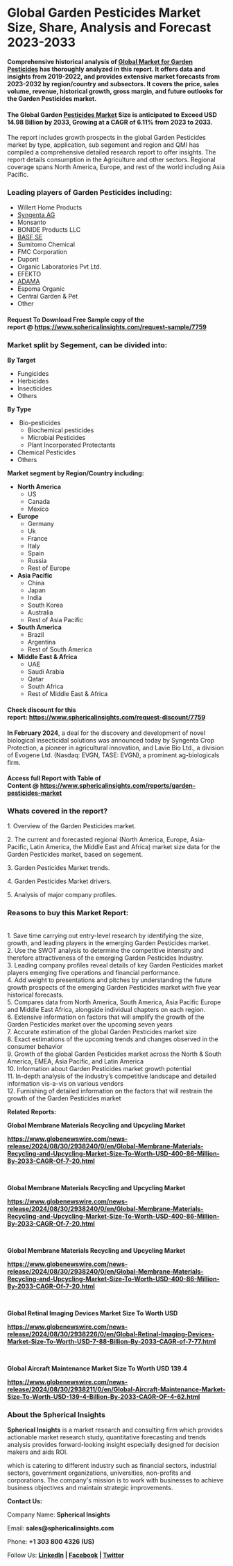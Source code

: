 <div class="content-title">
<h1>Global Garden Pesticides Market Size, Share, Analysis and Forecast 2023-2033</h1>
<div class="content-body__detail">
<section id="section_0" class="entry fr-view">
<p><strong>Comprehensive historical analysis of&nbsp;<a href="https://www.sphericalinsights.com/reports/garden-pesticides-market" target="_blank" rel="noopener">Global Market for Garden Pesticides</a>&nbsp;has thoroughly analyzed in this report. It offers data and insights from 2019-2022, and provides extensive market forecasts from 2023-2032 by region/country and subsectors. It covers the price, sales volume, revenue, historical growth, gross margin, and future outlooks for the Garden Pesticides market.</strong></p>
<h4><strong>The Global Garden&nbsp;<a href="https://www.sphericalinsights.com/reports/agricultural-trailer-market" target="_blank" rel="noopener">Pesticides Market</a>&nbsp;Size is anticipated to Exceed USD 14.98 Billion by 2033, Growing at a CAGR of 6.11% from 2023 to 2033.</strong></h4>
<p>The report includes growth prospects in the global Garden Pesticides market by type, application, sub segement and region and QMI has compiled a comprehensive detailed research report to offer insights. The report details consumption in the Agriculture and other sectors. Regional coverage spans North America, Europe, and rest of the world including Asia Pacific.</p>
<h3><strong>Leading players of Garden Pesticides including:</strong></h3>
<ul>
<li>Willert Home Products</li>
<li><a href="https://www.syngenta.com/en/company/media/syngenta-news/year/2024/syngenta-opens-rights-genome-editing-and-breeding" target="_blank" rel="noopener">Syngenta AG</a></li>
<li>Monsanto</li>
<li>BONIDE Products LLC</li>
<li><a href="https://www.basf.com/us/en/media/news-releases/2022/04/basf-celebrates-opening-of-new-center-for-sustainable-agricultur" target="_blank" rel="noopener">BASF SE</a></li>
<li>Sumitomo Chemical</li>
<li>FMC Corporation</li>
<li>Dupont</li>
<li>Organic Laboratories Pvt Ltd.</li>
<li>EFEKTO</li>
<li><a href="https://www.adama.com/en/media-releases/adamas-2023-esg-report" target="_blank" rel="noopener">ADAMA</a></li>
<li>Espoma Organic</li>
<li>Central Garden &amp; Pet</li>
<li>Other</li>
</ul>
<h4>Request To Download Free Sample copy of the report&nbsp;@&nbsp;<a href="https://www.sphericalinsights.com/request-sample/7759" target="_blank" rel="noopener">https://www.sphericalinsights.com/request-sample/7759</a></h4>
<h3><strong>Market split by Segement, can be divided into:</strong></h3>
<p><strong>By Target</strong></p>
<ul>
<li>Fungicides</li>
<li>Herbicides</li>
<li>Insecticides</li>
<li>Others</li>
</ul>
<p><strong>By</strong><strong>&nbsp;Type</strong></p>
<ul>
<li>&nbsp;Bio-pesticides
<ul>
<li>Biochemical pesticides</li>
<li>Microbial Pesticides</li>
<li>Plant Incorporated Protectants</li>
</ul>
</li>
<li>Chemical Pesticides</li>
<li>Others</li>
</ul>
<p><strong>Market segment by Region/Country including:</strong></p>
<ul>
<li><strong>North America</strong>
<ul>
<li>US</li>
<li>Canada</li>
<li>Mexico</li>
</ul>
</li>
<li><strong>Europe</strong>
<ul>
<li>Germany</li>
<li>Uk</li>
<li>France</li>
<li>Italy</li>
<li>Spain</li>
<li>Russia</li>
<li>Rest of Europe</li>
</ul>
</li>
<li><strong>Asia Pacific</strong>
<ul>
<li>China</li>
<li>Japan</li>
<li>India</li>
<li>South Korea</li>
<li>Australia</li>
<li>Rest of Asia Pacific</li>
</ul>
</li>
<li><strong>South America</strong>
<ul>
<li>Brazil</li>
<li>Argentina</li>
<li>Rest of South America</li>
</ul>
</li>
<li><strong>Middle East &amp; Africa</strong>
<ul>
<li>UAE</li>
<li>Saudi Arabia</li>
<li>Qatar</li>
<li>South Africa</li>
<li>Rest of Middle East &amp; Africa</li>
</ul>
</li>
</ul>
<h4>Check discount for this report:&nbsp;<a href="https://www.sphericalinsights.com/request-discount/7759" target="_blank" rel="noopener">https://www.sphericalinsights.com/request-discount/7759</a></h4>
<p><strong>In February 2024</strong>, a deal for the discovery and development of novel biological insecticidal solutions was announced today by Syngenta Crop Protection, a pioneer in agricultural innovation, and Lavie Bio Ltd., a division of Evogene Ltd. (Nasdaq: EVGN, TASE: EVGN), a prominent ag-biologicals firm.</p>
<h4>Access full Report with Table of Content&nbsp;@&nbsp;<a href="https://www.sphericalinsights.com/reports/garden-pesticides-market" target="_blank" rel="noopener">https://www.sphericalinsights.com/reports/garden-pesticides-market</a></h4>
<h3><strong>Whats covered in the report?</strong></h3>
<p>1. Overview of the Garden Pesticides market.</p>
<p>2. The current and forecasted regional (North America, Europe, Asia-Pacific, Latin America, the Middle East and Africa) market size data for the Garden Pesticides market, based on segement.</p>
<p>3. Garden Pesticides Market trends.</p>
<p>4. Garden Pesticides Market drivers.</p>
<p>5. Analysis of major company profiles.</p>
<h3><strong>Reasons to buy this Market Report:</strong></h3>
<p><br />1. Save time carrying out entry-level research by identifying the size, growth, and leading players in the emerging Garden Pesticides market.<br />2. Use the SWOT analysis to determine the competitive intensity and therefore attractiveness of the emerging Garden Pesticides Industry.<br />3. Leading company profiles reveal details of key Garden Pesticides market players emerging five operations and financial performance.<br />4. Add weight to presentations and pitches by understanding the future growth prospects of the emerging Garden Pesticides market with five year historical forecasts.<br />5. Compares data from North America, South America, Asia Pacific Europe and Middle East Africa, alongside individual chapters on each region.<br />6. Extensive information on factors that will amplify the growth of the Garden Pesticides market over the upcoming seven years<br />7. Accurate estimation of the global Garden Pesticides market size<br />8. Exact estimations of the upcoming trends and changes observed in the consumer behavior<br />9. Growth of the global Garden Pesticides market across the North &amp; South America, EMEA, Asia Pacific, and Latin America<br />10. Information about Garden Pesticides market growth potential<br />11. In-depth analysis of the industry&rsquo;s competitive landscape and detailed information vis-a-vis on various vendors<br />12. Furnishing of detailed information on the factors that will restrain the growth of the Garden Pesticides market</p>
<p><strong>Related Reports:&nbsp;</strong></p>
<p><strong>Global Membrane Materials Recycling and Upcycling Market</strong></p>
<p><strong><a href="https://www.globenewswire.com/news-release/2024/08/30/2938240/0/en/Global-Membrane-Materials-Recycling-and-Upcycling-Market-Size-To-Worth-USD-400-86-Million-By-2033-CAGR-Of-7-20.html">https://www.globenewswire.com/news-release/2024/08/30/2938240/0/en/Global-Membrane-Materials-Recycling-and-Upcycling-Market-Size-To-Worth-USD-400-86-Million-By-2033-CAGR-Of-7-20.html</a></strong></p>
<p><strong>&nbsp;</strong></p>
<p><strong>Global Membrane Materials Recycling and Upcycling Market</strong></p>
<p><strong><a href="https://www.globenewswire.com/news-release/2024/08/30/2938240/0/en/Global-Membrane-Materials-Recycling-and-Upcycling-Market-Size-To-Worth-USD-400-86-Million-By-2033-CAGR-Of-7-20.html">https://www.globenewswire.com/news-release/2024/08/30/2938240/0/en/Global-Membrane-Materials-Recycling-and-Upcycling-Market-Size-To-Worth-USD-400-86-Million-By-2033-CAGR-Of-7-20.html</a></strong></p>
<p><strong>&nbsp;</strong></p>
<p><strong>Global Membrane Materials Recycling and Upcycling Market</strong></p>
<p><strong><a href="https://www.globenewswire.com/news-release/2024/08/30/2938240/0/en/Global-Membrane-Materials-Recycling-and-Upcycling-Market-Size-To-Worth-USD-400-86-Million-By-2033-CAGR-Of-7-20.html">https://www.globenewswire.com/news-release/2024/08/30/2938240/0/en/Global-Membrane-Materials-Recycling-and-Upcycling-Market-Size-To-Worth-USD-400-86-Million-By-2033-CAGR-Of-7-20.html</a></strong></p>
<p><strong>&nbsp;</strong></p>
<p><strong>Global Retinal Imaging Devices Market Size To Worth USD</strong></p>
<p><strong><a href="https://www.globenewswire.com/news-release/2024/08/30/2938226/0/en/Global-Retinal-Imaging-Devices-Market-Size-To-Worth-USD-7-88-Billion-By-2033-CAGR-of-7-77.html">https://www.globenewswire.com/news-release/2024/08/30/2938226/0/en/Global-Retinal-Imaging-Devices-Market-Size-To-Worth-USD-7-88-Billion-By-2033-CAGR-of-7-77.html</a></strong></p>
<p><strong>&nbsp;</strong></p>
<p><strong>Global Aircraft Maintenance Market Size To Worth USD 139.4</strong></p>
<p><strong><a href="https://www.globenewswire.com/news-release/2024/08/30/2938211/0/en/Global-Aircraft-Maintenance-Market-Size-To-Worth-USD-139-4-Billion-By-2033-CAGR-OF-4-62.html">https://www.globenewswire.com/news-release/2024/08/30/2938211/0/en/Global-Aircraft-Maintenance-Market-Size-To-Worth-USD-139-4-Billion-By-2033-CAGR-OF-4-62.html</a></strong></p>
<h3><strong>About the Spherical Insights</strong></h3>
<p><strong>Spherical Insights</strong>&nbsp;is a market research and consulting firm which provides actionable market research study, quantitative forecasting and trends analysis provides forward-looking insight especially designed for decision makers and aids ROI.</p>
<p>which is catering to different industry such as financial sectors, industrial sectors, government organizations, universities, non-profits and corporations. The company's mission is to work with businesses to achieve business objectives and maintain strategic improvements.</p>
<p><strong>Contact Us:</strong></p>
<p>Company Name:&nbsp;<strong>Spherical Insights</strong></p>
<p>Email:&nbsp;<strong>sales@sphericalinsights.com</strong></p>
<p>Phone:&nbsp;<strong>+1 303 800 4326 (US)</strong></p>
<p>Follow Us:&nbsp;<strong><a href="https://www.linkedin.com/company/spherical-insight/"><u>LinkedIn</u></a>&nbsp;|&nbsp;<a href="https://www.facebook.com/sphericalinsights22"><u>Facebook</u></a>&nbsp;|&nbsp;<a href="https://twitter.com/SInsights_US"><u>Twitter</u></a></strong></p>
<div class="clear">&nbsp;</div>
</section>
</div>
</div>
